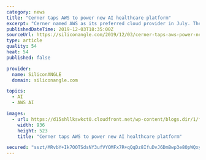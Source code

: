 ```yaml
---
category: news
title: "Cerner taps AWS to power new AI healthcare platform"
excerpt: "Cerner named AWS as its preferred cloud provider in July. The company has now bumped up the Amazon.com Inc. subsidiary’s status to “preferred cloud, artificial intelligence and machine learning provider,” a move that will entail the company building ..."
publishedDateTime: 2019-12-03T18:35:00Z
sourceUrl: https://siliconangle.com/2019/12/03/cerner-taps-aws-power-new-ai-healthcare-platform/
type: article
quality: 54
heat: 54
published: false

provider:
  name: SiliconANGLE
  domain: siliconangle.com

topics:
  - AI
  - AWS AI

images:
  - url: https://d15shllkswkct0.cloudfront.net/wp-content/blogs.dir/1/files/2019/12/cerner.png
    width: 936
    height: 523
    title: "Cerner taps AWS to power new AI healthcare platform"

secured: "sszt/MRvbY+Ik7OOTSdsNY3ufVYOMFx7R+qQqDz8IfuDvJ6DmBwp3e8OpWQxy1ZlS4Oo/tQDHrwl+FloEzLf9gWkM6BDsW9+GF9XCTSUwfaEIRwVIMyNWePFU+Tjxze7+ioVCjTLLvzMFPJdtzOzDcC7J7KQcOXpTMceTR5zljIAncpnqWnRxtiCnhgDyfOO1Qicspb82VQiA+H+AEO2BLgvloaoNP/lOnquWfkZsO917DCVx3ixDn0cRqBnbMv0qTXkk3oCeG6vANGoNmL9dA==;lecU1bBo5fEAKMnLJZD6vQ=="
---
```


